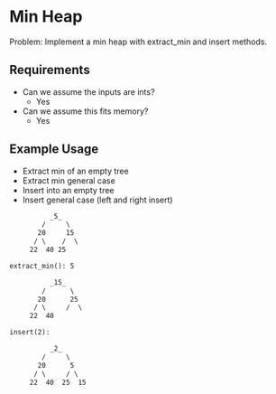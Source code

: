 # Min Heap

Problem: Implement a min heap with extract_min and insert methods.

## Requirements

- Can we assume the inputs are ints?
  - Yes
- Can we assume this fits memory?
  - Yes

## Example Usage

- Extract min of an empty tree
- Extract min general case
- Insert into an empty tree
- Insert general case (left and right insert)

```txt
          _5_
        /     \
       20     15
      / \    /  \
     22  40 25

extract_min(): 5

          _15_
        /      \
       20      25
      / \     /  \
     22  40

insert(2):

          _2_
        /     \
       20      5
      / \     / \
     22  40  25  15
```
